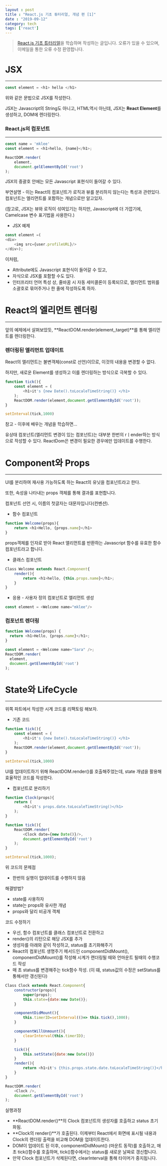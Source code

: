 ```yaml
---
layout : post
title : "React.js 기초 튜터리얼, 개념 편 [1]"
date : "2019-09-12"
category: tech
tags: ['react']
---
```


> [React.js 기초 튜터리얼](https://ko.reactjs.org)을 학습하며 작성하는 글입니다. 오류가 있을 수 있으며, 이메일을 통한 오류 수정 환영합니다.


# JSX
---

```javascript
const element = <h1> hello </h1>
```

위와 같은 문법으로 JSX를 작성한다. 

JSX는 Javascript의 String도 아니고, HTML역시 아닌데, JSX는 **React Element**를 생성하고, DOM에 렌더링한다. 

### React.js의 컴포넌트
---

```javascript
const name = 'mklee'
const element = <h1>hello, {name}</h1>;

ReactDOM.render(
    element,
    document.gelElementById('root')
);
```

JSX의 중괄호 안에는 모든 Javascript 표현식이 들어갈 수 있다.

부연설명 -  이는 React의 컴포넌트가 로직과 뷰를 분리하지 않는다는 특성과 관련있다. 컴포넌트는 엘리먼트를 포함하는 개념으로만 알고있자.

(참고로, JSX는 뷰와 로직이 섞여있기는 하지만, Javascript에 더 가깝기에, Camelcase 변수 표기법을 사용한다.)

* JSX 예제

```javascript
const element =(
<div>
    <img src={user.profileURL}/>
</div>);
```

이처럼,
* Attribute에도 Javascript 표현식이 들어갈 수 있고, 
* 자식으로 JSX를 포함할 수도 있다.
* 인터프리터 언어 특성 상, 줄바꿈 시 자동 세미콜론이 등록되므로, 엘리먼트 범위를 소괄호로 묶어주거나 한 줄에 작성하도록 하자.

# React의 엘리먼트 렌더링
---

앞의 예제에서 살펴보았듯,  **ReactDOM.render(element,,target)**를 통해 엘리먼트를 렌더링한다.

### 렌더링된 엘리먼트 업데이트

React의 엘리먼트는 불변객체(const로 선언)이므로, 이것의 내용을 변경할 수 없다.

하지만, 새로운 Element를 생성하고 이를 렌더링하는 방식으로 극복할 수 있다.

```javascript
function tick(){
    const element = (
        <h1>it's {new Date().toLocaleTimeString()} </h1>
    );
    ReactDOM.render(element,document.getElementById('root'));
}

setInterval(tick,1000)
```
참고 - 이후에 배우는 개념을 학습하면...

유상태 컴포넌트(엘리먼트 변경이 있는 컴포넌트)는 대부분 한번의 rㅣender하는 방식으로 작성할 수 있다.
ReactDom은 변경이 필요한 경우에만 업데이트를 수행한다.


# Component와 Props
---

UI를 분리하여 재사용 가능하도록 하는 React의 유닛을 컴포넌트라고 한다.

또한, 속성을 나타내는 props 객체를 통해 결과를 표현합니다.

컴포넌트 선언 시, 이름의 첫글자는 대문자입니다(컨벤션).

* 함수 컴포넌트

```javascript
function Welcome(props){
    return <h1>Hello, {props.name}</h1>
}
```

props객체를 인자로 받아 React 앨리먼트를 반환하는 Javascript 함수를 유효한 함수 컴포넌트라고 합니다.

* 클래스 컴포넌트

```javascript
Class Welcome extends React.Component{
    render(){
        return <h1>hello, {this.props.name}</h1>;
    }
}
```

* 응용 - 사용자 정의 컴포넌트로 엘리먼트 생성

```javascript
const element = <Welcome name="mklee"/>
```

### 컴포넌트 렌더링


```javascript
function Welcome(props) {
  return <h1>Hello, {props.name}</h1>;
}

const element = <Welcome name="Sara" />;
ReactDOM.render(
  element,
  document.getElementById('root')
);
```

# State와 LifeCycle
---

위쪽 파트에서 작성한 시계 코드를 리팩토링 해보자.

* 기존 코드

```javascript
function tick(){
    const element = (
        <h1>it's {new Date().toLocaleTimeString()} </h1>
    );
    ReactDOM.render(element,document.getElementById('root'));
}

setInterval(tick,1000)
```

UI를 업데이트하기 위해 ReactDOM.render()를 호출해주었는데, state 개념을 활용해 효율적인 코드를 작성한다.

* 컴포넌트로 분리하기

```javascript
function Clock(props){
    return (
        <h1>it's props.date.toLocaleTimeString()</h1>
    );
}

function tick(){
    ReactDOM.render(
        <Clock date={new Date()}/>,
        document.getElementById('root')
    );
}

setInterval(tick,1000);
```

위 코드의 문제점
* 한번의 실행이 업데이트를 수행하지 않음

해결방법?
* state를 사용하자 
* state는 props와 유사한 개념
* props와 달리 비공개 객체

코드 수정하기
* 우선, 함수 컴포넌트를 클래스 컴포넌트로 전환하고
* render()의 리턴으로 해당 JSX를 추가
* 생성자를 아래와 같이 작성하고, status를 초기화해주기
* React의 컴포넌트 생명주기 메서드인 componentDidMount(), componentDidMount()를 작성해 시계가 랜더링될 때와 언마운트 될때의 수행코드 작성
* 매 초 status를 변경해주는 tick함수 작성. (이 떄, status값의 수정은 setStatus를 통해서만 갱신된다)

```javascript
Class Clock extends React.Component{   
    constructor(props){     
        super(props);
        this.state={date:new Date()};
    }

    componentDidMount(){
        this.timerID=setInterval(()=> this.tick(),1000);
    }

    componentWillUnmount(){
        clearInterval(this.timerID);
    }

    tick(){
        this.setState({date:new Date()})
    }
    render(){
        return <h1>it's {this.props.state.date.toLocaleTimeString()}</h1>;
    }
}

ReactDOM.render(
    <Clock />,
    document.getElementById('root')
);
```
실행과정
* **ReactDOM.render()**의 Clock 컴포넌트의 생성자를 호출하고 status 초기화됨.
* **Clock의 render()**가 호출된다. 이제부터 React에서 화면에 표시될 내용과 Clock의 렌더링 출력을 비교해 DOM을 업데이트한다.
* DOM이 업데이트 된 이후, componentDidMount() (마운트 동작)를 호출하고, 매 초 tick()함수를 호출하며, tick()함수에서는 status를 새로운 날짜로 갱신합니다. 
* 만약 Clock 컴포넌트가 삭제된다면, clearInterval을 통해 타이머가 중지됩니다.
  